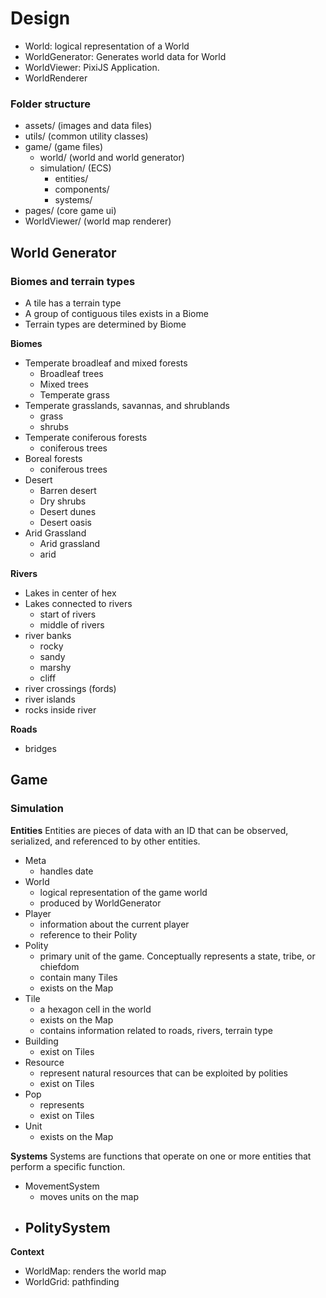 # Design

- World: logical representation of a World
- WorldGenerator: Generates world data for World
- WorldViewer: PixiJS Application.
- WorldRenderer

### Folder structure
- assets/ (images and data files)
- utils/ (common utility classes)
- game/ (game files)
  - world/ (world and world generator)
  - simulation/ (ECS)
    - entities/ 
    - components/
    - systems/
- pages/ (core game ui)
- WorldViewer/ (world map renderer)

## World Generator
### Biomes and terrain types
- A tile has a terrain type
- A group of contiguous tiles exists in a Biome
- Terrain types are determined by Biome

__Biomes__
- Temperate broadleaf and mixed forests
  - Broadleaf trees
  - Mixed trees
  - Temperate grass
- Temperate grasslands, savannas, and shrublands
  - grass
  - shrubs
- Temperate coniferous forests
  - coniferous trees
- Boreal forests
  - coniferous trees
- Desert
  - Barren desert
  - Dry shrubs
  - Desert dunes
  - Desert oasis
- Arid Grassland
  - Arid grassland
  - arid 

__Rivers__
- Lakes in center of hex
- Lakes connected to rivers
  - start of rivers
  - middle of rivers
- river banks
  - rocky
  - sandy
  - marshy
  - cliff
- river crossings (fords)
- river islands
- rocks inside river

__Roads__
- bridges


## Game

### Simulation
__Entities__
Entities are pieces of data with an ID that can be observed, serialized, and referenced to by other entities.


- Meta
  - handles date
- World
  - logical representation of the game world
  - produced by WorldGenerator
- Player
  - information about the current player
  - reference to their Polity
- Polity
  - primary unit of the game. Conceptually represents a state, tribe, or chiefdom
  - contain many Tiles
  - exists on the Map
- Tile
  - a hexagon cell in the world
  - exists on the Map
  - contains information related to roads, rivers, terrain type
- Building
  - exist on Tiles
- Resource
  - represent natural resources that can be exploited by polities
  - exist on Tiles
- Pop
  - represents
  - exist on Tiles
- Unit
  - exists on the Map

__Systems__
Systems are functions that operate on one or more entities that perform a specific function.

- MovementSystem
  - moves units on the map
- PolitySystem
  - 

__Context__
- WorldMap: renders the world map
- WorldGrid: pathfinding

